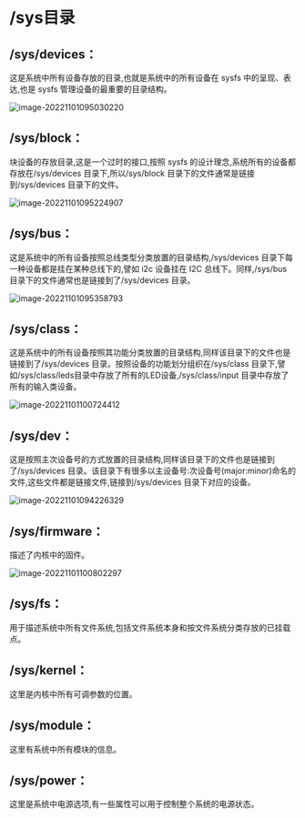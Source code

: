 # /sys目录

## /sys/devices：
这是系统中所有设备存放的目录,也就是系统中的所有设备在 sysfs 中的呈现、表达,也是 sysfs 管理设备的最重要的目录结构。

 ![image-20221101095030220](https://pic-1304959529.cos.ap-guangzhou.myqcloud.com/DB/image-20221101095030220.png)

## /sys/block：
块设备的存放目录,这是一个过时的接口,按照 sysfs 的设计理念,系统所有的设备都存放在/sys/devices 目录下,所以/sys/block 目录下的文件通常是链接到/sys/devices 目录下的文件。

![image-20221101095224907](https://pic-1304959529.cos.ap-guangzhou.myqcloud.com/DB/image-20221101095224907.png)

## /sys/bus：
这是系统中的所有设备按照总线类型分类放置的目录结构,/sys/devices 目录下每一种设备都是挂在某种总线下的,譬如 i2c 设备挂在 I2C 总线下。同样,/sys/bus 目录下的文件通常也是链接到了/sys/devices 目录。

 ![image-20221101095358793](https://pic-1304959529.cos.ap-guangzhou.myqcloud.com/DB/image-20221101095358793.png)

## /sys/class：
这是系统中的所有设备按照其功能分类放置的目录结构,同样该目录下的文件也是链接到了/sys/devices 目录。按照设备的功能划分组织在/sys/class 目录下,譬如/sys/class/leds目录中存放了所有的LED设备,/sys/class/input 目录中存放了所有的输入类设备。

 ![image-20221101100724412](https://pic-1304959529.cos.ap-guangzhou.myqcloud.com/DB/image-20221101100724412.png)

## /sys/dev：
这是按照主次设备号的方式放置的目录结构,同样该目录下的文件也是链接到了/sys/devices 目录。该目录下有很多以主设备号:次设备号(major:minor)命名的文件,这些文件都是链接文件,链接到/sys/devices 目录下对应的设备。

![image-20221101094226329](https://pic-1304959529.cos.ap-guangzhou.myqcloud.com/DB/image-20221101094226329.png)

## /sys/firmware：
描述了内核中的固件。

 ![image-20221101100802297](https://pic-1304959529.cos.ap-guangzhou.myqcloud.com/DB/image-20221101100802297.png)

## /sys/fs：
用于描述系统中所有文件系统,包括文件系统本身和按文件系统分类存放的已挂载点。

## /sys/kernel：
这里是内核中所有可调参数的位置。

## /sys/module：
这里有系统中所有模块的信息。

## /sys/power：
这里是系统中电源选项,有一些属性可以用于控制整个系统的电源状态。